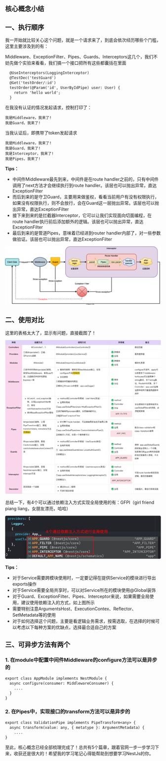 ## 核心概念小结

## 一、执行顺序

我一开始就比较关心这个问题，就是一个请求来了，到底会依次经历哪些个门槛，这里主要涉及到的有：

Middleware、ExceptionFilter、Pipes、Guards、Interceptors这几个，我们不妨先做个实验来看看，我们搞一个接口把所有这些都囊括在里面

```
  @UseInterceptors(LoggingInterceptor)
  @TestDec('testGuard')
  @Get('testOrder/:id')
  testOrder(@Param('id', UserByIdPipe) user: User) {
    return 'hello world';
  }
```

在我没有认证的情况发起请求，控制打印了：

```
我是Middleware，我来了!
我是Guard，我来了!
```

当我认证后，即携带了token发起请求

```
我是Middleware，我来了!
我是Guard，我来了!
我是Interceptor，我来了!
我是Pipes，我来了!
```

**Tips：**

- 中间件Middleware最先到来，中间件是在route handler之前的，只有中间件调用了next方法才会继续执行到route handler。该层也可以抛出异常，直达ExceptionFilter
- 而后到来的是守卫Guard，主要用来做鉴权，看看当前用户有没有权限执行，如果没有权限执行，则不会放行，会在Guard这一层抛出异常。该层也可以抛出异常，直达ExceptionFilter
- 接下来到来的是拦截器Interceptor，它可以让我们实现面向切面编程，在route handler执行前后添加额外的逻辑。该层也可以抛出异常，直达ExceptionFilter
- 最后到来的是管道Pipes，意味着已经进到router handler内部了，对一些参数做验证。该层也可以抛出异常，直达ExceptionFilter

![img](./img/核心概念小结/b452c050316a4acea005a2c98338e36dtplv-k3u1fbpfcp-zoom-1-1673704861321-1.png)

## 二、使用对比

这里的表格太大了，显示有问题，直接截图了！

![img](./img/核心概念小结/df2ad17cb9484693b22b6c00a0d94824tplv-k3u1fbpfcp-zoom-1-1673704861321-2.png)

总结一下，有4个可以通过依赖注入方式实现全局使用的有：GFPI（girl friend piang liang，女朋友漂亮，哈哈）

![img](./img/核心概念小结/2839b41f73f54d9ebc39ef9e0c32cc0atplv-k3u1fbpfcp-zoom-1-1673704861321-3.png)

**Tips：**

- 对于Service需要跨模块使用时，一定要记得在提供Service的模块进行导出exports操作
- 对于Service需要全局共享时，可以对Service所在的模块使用@Global装饰
- 对于Guard、ExceptionFilter、Pipes、Interceptor来说，如果需要全局使用，建议使用依赖注入的方式，如上图所示
- 需要特别注意ArgumentsHost、ExecutionContex、Reflector、SetMetadata等的使用
- 对于如何选择这个问题，主要是看逻辑业务需求，按需选取，在选择的时候可以考虑以下每种方案的优缺点，选择最合适自己的方案

## 三、可异步方法有两个

### 1. 在module中配置中间件Middleware的configure方法可以是异步的

```
export class AppModule implements NestModule {
  async configure(consumer: MiddlewareConsumer) {
    ....
  }
}
```

### 2. 在Pipes中，实现接口的transform方法可以是异步的

```
export class ValidationPipe implements PipeTransform<any> {
  async transform(value: any, { metatype }: ArgumentMetadata) {
    ....
}
```

至此，核心概念已经全部梳理完成了！总共有5个篇章，跟着官网一步一步学习下来，收获还是很大的！希望我的学习笔记心得能帮助到想要学习NestJs的你。